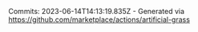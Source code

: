 Commits: 2023-06-14T14:13:19.835Z - Generated via https://github.com/marketplace/actions/artificial-grass
<br>
